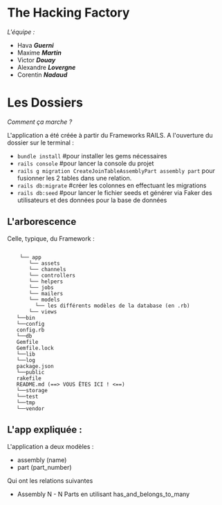 
# The Hacking Factory 

*L'équipe :* 
- Hava ***Guerni***
- Maxime ***Martin***
- Victor ***Douay***
- Alexandre ***Lovergne***
- Corentin ***Nadaud*** 


# Les Dossiers 
 *Comment ça marche ?*

L'application a été créée à partir du Frameworks RAILS. 
A l'ouverture du dossier sur le terminal : 
- ``bundle install``   #pour installer les gems nécessaires
- ``rails console``  #pour lancer la console du projet 
- ``rails g migration CreateJoinTableAssemblyPart assembly part`` pour fusionner les 2 tables dans une relation.
- ``rails db:migrate`` #créer les colonnes en effectuant les migrations 
- ``rails db:seed`` #pour lancer le fichier seeds et générer via Faker des utilisateurs et des données pour la base de données 

## L'arborescence 
Celle, typique, du Framework : 
```

    └── app
       └── assets
       └── channels
       └── controllers
       └── helpers
       └── jobs
       └── mailers
       └── models
         └── les différents modèles de la database (en .rb)
       └── views      
   └──bin
   └──config
   config.rb
   └──db
   Gemfile
   Gemfile.lock
   └──lib
   └──log
   package.json
   └──public
   rakefile
   README.md (==> VOUS ÊTES ICI ! <==)
   └──storage
   └──test
   └──tmp 
   └──vendor
```

## L'app expliquée :
L'application a deux modèles : 
- assembly (name)
- part (part_number)

Qui ont les relations suivantes 

- Assembly N - N Parts 
en utilisant has_and_belongs_to_many
